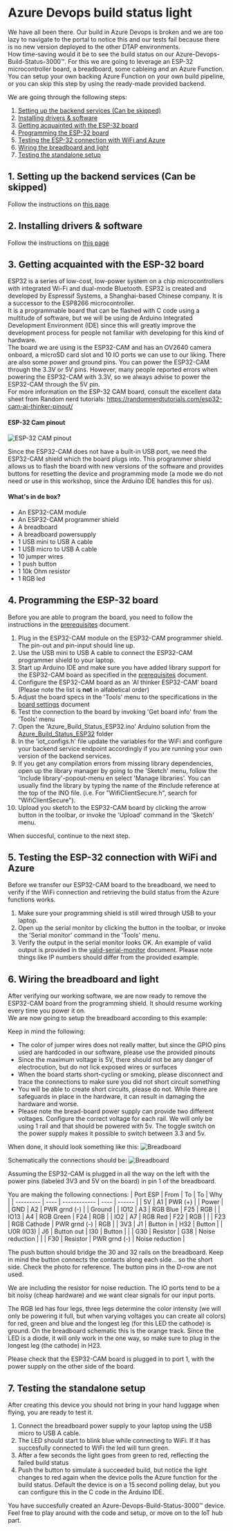 # Azure Devops build status light

We have all been there. Our build in Azure Devops is broken and we are too lazy to navigate to the portal to notice this and our tests fail because there is no new version deployed to the other DTAP environments.  
How time-saving would it be to see the build status on our Azure-Devops-Build-Status-3000™. For this we are going to leverage an ESP-32 microcontroller board, a breadboard, some cableing and an Azure Function. You can setup your own backing Azure Function on your own build pipeline, or you can skip this step by using the ready-made provided backend.

We are going through the following steps: 
1. [Setting up the backend services (Can be skipped)](#1-setting-up-the-backend-services-can-be-skipped)
1. [Installing drivers & software](#2-installing-drivers--software)
1. [Getting acquainted with the ESP-32 board](#3-getting-acquainted-with-the-esp-32-board)
1. [Programming the ESP-32 board](#4-programming-the-esp-32-board)
1. [Testing the ESP-32 connection with WiFi and Azure](#5-testing-the-esp-32-connection-with-wifi-and-azure)
1. [Wiring the breadboard and light](#6-wiring-the-breadboard-and-light)
1. [Testing the standalone setup](#7-testing-the-standalone-setup)

## 1. Setting up the backend services (Can be skipped)
Follow the instructions on [this page](/azure-backend-services.md)
## 2. Installing drivers & software
Follow the instructions on [this page](/prerequisites.md)
## 3. Getting acquainted with the ESP-32 board
ESP32 is a series of low-cost, low-power system on a chip microcontrollers with integrated Wi-Fi and dual-mode Bluetooth. ESP32 is created and developed by Espressif Systems, a Shanghai-based Chinese company. It is a successor to the ESP8266 microcontroller.  
It is a programmable board that can be flashed with C code using a multitude of software, but we will be using de Arduino Integrated Development Environment (IDE) since this will greatly improve the development process for people not familiar with developing for this kind of hardware.  
The board we are using is the ESP32-CAM and has an OV2640 camera onboard, a microSD card slot and 10 IO ports we can use to our liking. There are also some power and ground pins. You can power the ESP32-CAM through the 3.3V or 5V pins. However, many people reported errors when powering the ESP32-CAM with 3.3V, so we always advise to power the ESP32-CAM through the 5V pin.  
For more information on the ESP-32 CAM board, consult the excellent data sheet from Random nerd tutorials: https://randomnerdtutorials.com/esp32-cam-ai-thinker-pinout/

#### ESP-32 Cam pinout 
![ESP-32 CAM pinout](/wrkshpz/images/ESP32-CAM-pinout-new.webp "ESP-32 pinout")

Since the ESP32-CAM does not have a built-in USB port, we need the ESP32-CAM shield which the board plugs into. This programmer shield allows us to flash the board with new versions of the software and provides buttons for resetting the device and programming mode (a mode we do not need or use in this workshop, since the Arduino IDE handles this for us).  

#### What's in de box?
- An ESP32-CAM module
- An ESP32-CAM programmer shield 
- A breadboard
- A breadboard powersupply
- 1 USB mini to USB A cable 
- 1 USB micro to USB A cable
- 10 jumper wires
- 1 push button
- 1 10k Ohm resistor
- 1 RGB led

## 4. Programming the ESP-32 board
Before you are able to program the board, you need to follow the instructions in the [prerequisites](/prerequisites.md) document.

1. Plug in the ESP32-CAM module on the ESP32-CAM programmer shield. The pin-out and pin-input should line up.  
1. Use the USB mini to USB A cable to connect the ESP32-CAM programmer shield to your laptop.
1. Start up Arduino IDE and make sure you have added library support for the ESP32-CAM board as specified in the [prerequisites](/prerequisites.md) document.
1. Configure the ESP32-CAM board as an 'AI thinker ESP32-CAM' board (Please note the list is **not** in alfabetical order)
1. Adjust the board specs in the 'Tools' menu to the specifications in the [board settings](/board-settings.md) document
1. Test the connection to the board by invoking 'Get board info' from the 'Tools' menu
1. Open the 'Azure_Build_Status_ESP32.ino' Arduino solution from the [Azure_Build_Status_ESP32](/Azure_Build_Status_ESP32) folder
1. In the 'iot_configs.h' file update the variables for the WiFi and configure your backend service endpoint accordingly if you are running your own version of the backend services.
1. If you get any compilation errors from missing library dependencies, open up the library manager by going to the 'Sketch' menu, follow the 'Include library'-popout-menu en select 'Manage libraries'. You can usually find the library by typing the name of the #include reference at the top of the INO file. (i.e. For "WifiClientSecure.h", search for "WifiClientSecure").
1. Upload you sketch to the ESP32-CAM board by clicking the arrow button in the toolbar, or invoke the 'Upload' command in the 'Sketch' menu.

When succesful, continue to the next step.

## 5. Testing the ESP-32 connection with WiFi and Azure
Before we transfer our ESP32-CAM board to the breadboard, we need to verify if the WiFi connection and retrieving the build status from the Azure functions works.

1. Make sure your programming shield is still wired through USB to your laptop. 
1. Open up the serial monitor by clicking the button in the toolbar, or invoke the 'Serial monitor' command in the 'Tools' menu.
1. Verify the output in the serial monitor looks OK. An example of valid output is provided in the [valid-serial-monitor](/valid-serial-monitor.md) document. Please note things like IP numbers should differ from the provided example.

## 6. Wiring the breadboard and light
After verifying our working software, we are now ready to remove the ESP32-CAM board from the programming shield. It should resume  working every time you power it on.  
We are now going to setup the breadboard according to this example:

Keep in mind the following:  
- The color of jumper wires does not really matter, but since the GPIO pins used are hardcoded in our software, please use the provided pinouts
- Since the maximum voltage is 5V, there should not be any danger of electrocution, but do not lick exposed wires or surfaces
- When the board starts short-cycling or smoking, please disconnect and trace the connections to make sure you did not short circuit something
- You will be able to create short circuits, please do not. While there are safeguards in place in the hardware, it can result in damaging the hardware and worse.
- Please note the bread-board power supply can provide two different voltages. Configure the correct voltage for each rail. We will only be using 1 rail and that should be powered with 5v. The toggle switch on the power supply makes it possible to switch between 3.3 and 5v.

When done, it should look something like this: 
![Breadboard](/wrkshpz/images/breadboard-photo.jpg)

Schematically the connections should be:
![Breadboard](/wrkshpz/images/breadboard-schematic.png)

Assuming the ESP32-CAM is plugged in all the way on the left with the power pins (labeled 3V3 and 5V on the board) in pin 1 of the breadboard.

You are making the following connections:
| Port ESP  | From | To           | To   | Why    |
| --------- | ---- | ------------ | ---- | ------ |
| 5V        | A1   | PWR (+)      |      | Power  |
| GND       | A2   | PWR grnd (-) |      | Ground |
| IO12      | A3   | RGB Blue     | F25  | RGB    |
| IO13      | A4   | RGB Green    | F24  | RGB    |
| IO2       | A7   | RGB Red      | F22  | RGB    |
|           | F23  | RGB Cathode  | PWR grnd (-) | RGB |
| 3V3       | J1   | Button in    | H32  | Button |
| U0R (IO3) | J6   | Button out   | I30  | Button |
|           | G30  | Resistor     | G38  | Noise reduction |
|           | F30  | Resistor     | PWR grnd (-) | Noise reduction |

The push button should bridge the 30 and 32 rails on the breadboard. Keep in mind the button connects the contacts along each side... so the short side. Check the photo for reference. The button pins in the D-row are not used.

We are including the resistor for noise reduction. The IO ports tend to be a bit noisy (cheap hardware) and we want clear signals for our input ports.

The RGB led has four legs, three legs determine the color intensity (we will only be powering it full, but when varying voltages you can create all colors) for red, green and blue and the longest leg (for this LED the cathode) is ground. On the breadboard schematic this is the orange track. Since the LED is a diode, it will only work in the one way, so make sure to plug in the longest leg (the cathode) in H23.

Please check that the ESP32-CAM board is plugged in to port 1, with the power supply on the other side of the board.

## 7. Testing the standalone setup
After creating this device you should not bring in your hand luggage when flying, you are ready to test it.

1. Connect the breadboard power supply to your laptop using the USB micro to USB A cable.
1. The LED should start to blink blue while connecting to WiFi. If it has succesfully connected to WiFi the led will turn green. 
1. After a few seconds the light goes from green to red, reflecting the failed build status
1. Push the button to simulate a succeeded build, but notice the light changes to red again when the device polls the Azure function for the build status. Default the device is on a 15 second polling delay, but you can configure this in the C code in the Arduino IDE.

You have succesfully created an Azure-Devops-Build-Status-3000™ device. Feel free to play around with the code and setup, or move on to the IoT hub part.